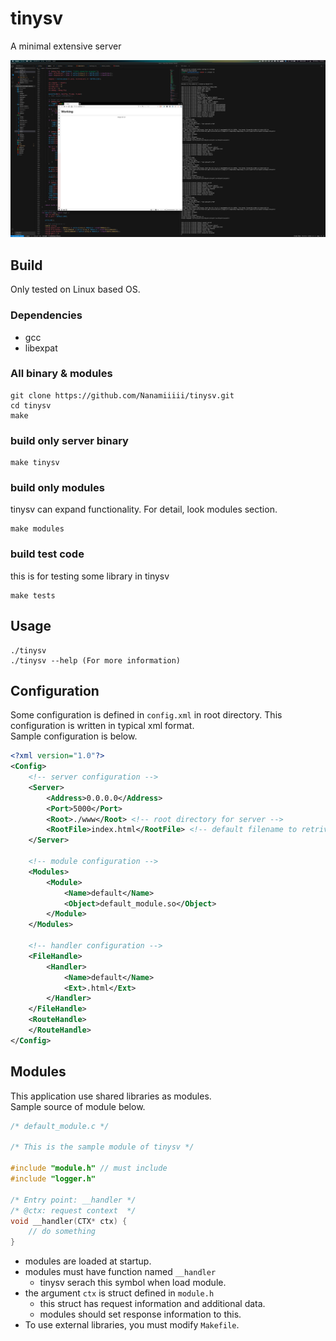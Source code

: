 # tinysv
A minimal extensive server

![ScreenShot](./res/SS1.png)

## Build
Only tested on Linux based OS. 
### Dependencies
- gcc
- libexpat

### All binary & modules
```
git clone https://github.com/Nanamiiiii/tinysv.git
cd tinysv
make
```

### build only server binary
```
make tinysv
```

### build only modules
tinysv can expand functionality. For detail, look modules section.
```
make modules
```

### build test code
this is for testing some library in tinysv
```
make tests
```

## Usage
```
./tinysv
./tinysv --help (For more information)
```

## Configuration
Some configuration is defined in `config.xml` in root directory. This configuration is written in typical xml format.  
Sample configuration is below.
```xml
<?xml version="1.0"?>
<Config>
    <!-- server configuration -->
    <Server>
        <Address>0.0.0.0</Address>
        <Port>5000</Port>
        <Root>./www</Root> <!-- root directory for server -->
        <RootFile>index.html</RootFile> <!-- default filename to retrive -->
    </Server>

    <!-- module configuration -->
    <Modules>
        <Module>
            <Name>default</Name>
            <Object>default_module.so</Object>
        </Module>
    </Modules>

    <!-- handler configuration -->
    <FileHandle>
        <Handler>
            <Name>default</Name>
            <Ext>.html</Ext>
        </Handler>
    </FileHandle>
    <RouteHandle>
    </RouteHandle>
</Config>
```

## Modules
This application use shared libraries as modules.  
Sample source of module below.
```c
/* default_module.c */

/* This is the sample module of tinysv */

#include "module.h" // must include
#include "logger.h"

/* Entry point: __handler */
/* @ctx: request context  */
void __handler(CTX* ctx) {
    // do something
}
```
- modules are loaded at startup.
- modules must have function named `__handler`
    - tinysv serach this symbol when load module.
- the argument `ctx` is struct defined in `module.h`
    - this struct has request information and additional data.
    - modules should set response information to this.
- To use external libraries, you must modify `Makefile`.